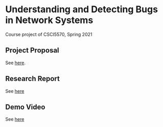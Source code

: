 # Understanding and Detecting Bugs in Network Systems
Course project of CSCI5570, Spring 2021

## Project Proposal
See [here](doc/proposal.pdf).

## Research Report
See [here]()

## Demo Video
See [here]()

